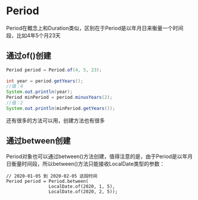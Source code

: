 # Period
Period在概念上和Duration类似，区别在于Period是以年月日来衡量一个时间段，比如4年5个月23天

## 通过of()创建
```java
Period period = Period.of(4, 5, 23);
		
int year = period.getYears();
//值：4
System.out.println(year);
Period minPeriod = period.minusYears(2);
//值：2
System.out.println(minPeriod.getYears());
```
还有很多的方法可以用，创建方法也有很多

## 通过between创建
Period对象也可以通过between()方法创建，值得注意的是，由于Period是以年月日衡量时间段，所以between()方法只能接收LocalDate类型的参数：
```
// 2020-01-05 到 2020-02-05 这段时间
Period period = Period.between(
                LocalDate.of(2020, 1, 5),
                LocalDate.of(2020, 2, 5));
```
